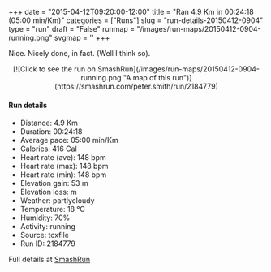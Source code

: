 +++
date = "2015-04-12T09:20:00-12:00"
title = "Ran 4.9 Km in 00:24:18 (05:00 min/Km)"
categories = ["Runs"]
slug = "run-details-20150412-0904"
type = "run"
draft = "False"
runmap = "/images/run-maps/20150412-0904-running.png"
svgmap = '<polyline points="89 33, 95 28, 100 11, 97 11, 88 10, 82 8, 67 14, 61 13, 60 15, 57 15, 44 26, 18 47, 14 50, 11 52, 0 56, 14 83, 15 92, 31 78, 52 71, 54 68, 57 69, 66 39, 72 32, 83 28">'
+++

Nice. Nicely done, in fact. (Well I think so). 






<!--more-->

<center>
[![Click to see the run on SmashRun](/images/run-maps/20150412-0904-running.png "A map of this run")](https://smashrun.com/peter.smith/run/2184779)
</center>

#### Run details

* Distance: 4.9 Km
* Duration: 00:24:18
* Average pace: 05:00 min/Km
* Calories: 416 Cal
* Heart rate (ave): 148 bpm
* Heart rate (max): 148 bpm
* Heart rate (min): 148 bpm
* Elevation gain: 53 m
* Elevation loss:  m
* Weather: partlycloudy
* Temperature: 18 &deg;C
* Humidity: 70%
* Activity: running
* Source: tcxfile
* Run ID: 2184779

Full details at [SmashRun](https://smashrun.com/peter.smith/run/2184779)